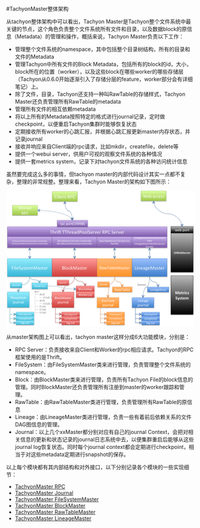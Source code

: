 #TachyonMaster整体架构

从tachyon整体架构中可以看出，Tachyon Master是Tachyon整个文件系统中最关键的节点，这个角色负责整个文件系统所有文件和目录，以及数据block的原信息（Metadata）的管理和操作，概括来说，Tachyon Master负责以下工作：

* 管理整个文件系统的namespace，其中包括整个目录树结构，所有的目录和文件的Metadata
* 管理Tachyon中所有文件的Block Metadata，包括所有的block的id，大小，block所在的位置（worker），以及这些block在哪些worker的哪些存储层（Tachyon从0.6.0开始逐渐引入了存储分层的feature，worker部分会有详细笔记）上。
* 除了文件，目录，Tachyon还支持一种叫RawTable的存储样式，Tachyon Master还负责管理所有RawTable的metadata
* 管理所有文件的相互依赖metadata
* 将以上所有的Metadata按照特定的格式进行journal记录，定时做checkpoint，以便重启Tachyon集群时能够恢复状态
* 定期接收所有worker的心跳汇报，并根据心跳汇报更新master内存状态，并记录journal
* 接收并响应来自Client端的rpc请求，比如mkdir，createfile，delete等
* 提供一个webui server，供用户可视的观察文件系统的各种情况
* 提供一套metrics system，记录下对tachyon文件系统的各种访问统计信息

虽然要完成这么多的事情，但tachyon master的内部代码设计其实一点都不复杂，整理的非常规整。整理来看，Tachyon Master的架构如下图所示：


![image](../images/tachyon_master_architecture.png)

从master架构图上可以看出，tachyon master这样分成6大功能模块，分别是：

* RPC Server：负责接收来自Client和Worker的rpc相应请求。Tachyon的RPC框架使用的是Thrift。
* FileSystem：由FileSystemMaster类来进行管理，负责管理整个文件系统的namespace。
* Block：由BlockMaster类来进行管理，负责所有Tachyon File的block信息的管理。同时BlockMaster还负责管理所有注册到master的worker跟踪和管理。
* RawTable：由RawTableMaster类进行管理，负责管理所有RawTable的原信息
* Lineage：由LineageMaster类进行管理，负责一些有着前后依赖关系的文件DAG图信息的管理。
* Journal：以上几个xxMaster都分别对应有自己的journal Context，会把对相关信息的更新和状态记录的journal日志系统中去，以便集群重启后能够从这些journal log恢复状态。同时每个journal context都会定期进行checkpoint，相当于对这些metadata定期进行snapshot的保存。


以上每个模块都有其内部结构和对外接口，以下分别记录各个模块的一些实现细节：

* [TachyonMaster RPC](TachyonMasterRPC.md)
* [TachyonMaster Journal](TachyonMasterJournal.md)
* [TachyonMaster FileSystemMaster](TachyonMasterFileSystemMaster.md)
* [TachyonMaster BlockMaster](TachyonMasterBlockMaster.md)
* [TachyonMaster RawTableMaster](TachyonMasterRawTableMaster.md)
* [TachyonMaster LineageMaster](TachyonMasterLineageMaster.md)